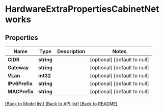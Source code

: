 # HardwareExtraPropertiesCabinetNetworks

## Properties
Name | Type | Description | Notes
------------ | ------------- | ------------- | -------------
**CIDR** | **string** |  | [optional] [default to null]
**Gateway** | **string** |  | [optional] [default to null]
**VLan** | **int32** |  | [optional] [default to null]
**IPv6Prefix** | **string** |  | [optional] [default to null]
**MACPrefix** | **string** |  | [optional] [default to null]

[[Back to Model list]](../README.md#documentation-for-models) [[Back to API list]](../README.md#documentation-for-api-endpoints) [[Back to README]](../README.md)

